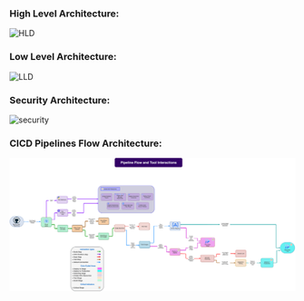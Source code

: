 ### High Level Architecture:
![HLD](./HLD.png)


### Low Level Architecture:
![LLD](./LLD.png)


### Security Architecture:
![security](./security.png)


### CICD Pipelines Flow Architecture:
![CICD](./CICD.png)
